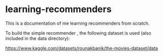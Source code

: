 # learning-recommenders

This is a documentation of me learning recommenders from scratch.

To build the simple recommender , the following dataset is used (also included in the data directory):

https://www.kaggle.com/datasets/rounakbanik/the-movies-dataset/data